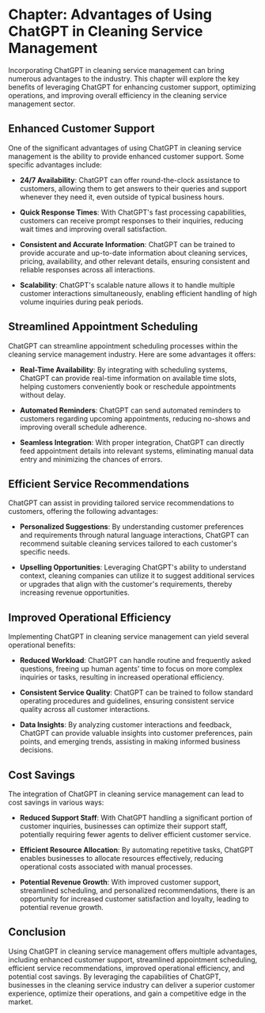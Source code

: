 Chapter: Advantages of Using ChatGPT in Cleaning Service Management
===================================================================

Incorporating ChatGPT in cleaning service management can bring numerous advantages to the industry. This chapter will explore the key benefits of leveraging ChatGPT for enhancing customer support, optimizing operations, and improving overall efficiency in the cleaning service management sector.

Enhanced Customer Support
-------------------------

One of the significant advantages of using ChatGPT in cleaning service management is the ability to provide enhanced customer support. Some specific advantages include:

* **24/7 Availability**: ChatGPT can offer round-the-clock assistance to customers, allowing them to get answers to their queries and support whenever they need it, even outside of typical business hours.

* **Quick Response Times**: With ChatGPT's fast processing capabilities, customers can receive prompt responses to their inquiries, reducing wait times and improving overall satisfaction.

* **Consistent and Accurate Information**: ChatGPT can be trained to provide accurate and up-to-date information about cleaning services, pricing, availability, and other relevant details, ensuring consistent and reliable responses across all interactions.

* **Scalability**: ChatGPT's scalable nature allows it to handle multiple customer interactions simultaneously, enabling efficient handling of high volume inquiries during peak periods.

Streamlined Appointment Scheduling
----------------------------------

ChatGPT can streamline appointment scheduling processes within the cleaning service management industry. Here are some advantages it offers:

* **Real-Time Availability**: By integrating with scheduling systems, ChatGPT can provide real-time information on available time slots, helping customers conveniently book or reschedule appointments without delay.

* **Automated Reminders**: ChatGPT can send automated reminders to customers regarding upcoming appointments, reducing no-shows and improving overall schedule adherence.

* **Seamless Integration**: With proper integration, ChatGPT can directly feed appointment details into relevant systems, eliminating manual data entry and minimizing the chances of errors.

Efficient Service Recommendations
---------------------------------

ChatGPT can assist in providing tailored service recommendations to customers, offering the following advantages:

* **Personalized Suggestions**: By understanding customer preferences and requirements through natural language interactions, ChatGPT can recommend suitable cleaning services tailored to each customer's specific needs.

* **Upselling Opportunities**: Leveraging ChatGPT's ability to understand context, cleaning companies can utilize it to suggest additional services or upgrades that align with the customer's requirements, thereby increasing revenue opportunities.

Improved Operational Efficiency
-------------------------------

Implementing ChatGPT in cleaning service management can yield several operational benefits:

* **Reduced Workload**: ChatGPT can handle routine and frequently asked questions, freeing up human agents' time to focus on more complex inquiries or tasks, resulting in increased operational efficiency.

* **Consistent Service Quality**: ChatGPT can be trained to follow standard operating procedures and guidelines, ensuring consistent service quality across all customer interactions.

* **Data Insights**: By analyzing customer interactions and feedback, ChatGPT can provide valuable insights into customer preferences, pain points, and emerging trends, assisting in making informed business decisions.

Cost Savings
------------

The integration of ChatGPT in cleaning service management can lead to cost savings in various ways:

* **Reduced Support Staff**: With ChatGPT handling a significant portion of customer inquiries, businesses can optimize their support staff, potentially requiring fewer agents to deliver efficient customer service.

* **Efficient Resource Allocation**: By automating repetitive tasks, ChatGPT enables businesses to allocate resources effectively, reducing operational costs associated with manual processes.

* **Potential Revenue Growth**: With improved customer support, streamlined scheduling, and personalized recommendations, there is an opportunity for increased customer satisfaction and loyalty, leading to potential revenue growth.

Conclusion
----------

Using ChatGPT in cleaning service management offers multiple advantages, including enhanced customer support, streamlined appointment scheduling, efficient service recommendations, improved operational efficiency, and potential cost savings. By leveraging the capabilities of ChatGPT, businesses in the cleaning service industry can deliver a superior customer experience, optimize their operations, and gain a competitive edge in the market.
